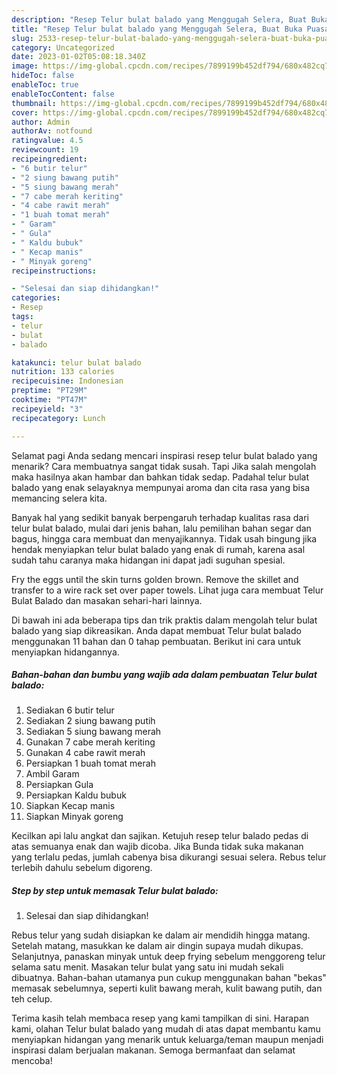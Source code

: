 ```yaml
---
description: "Resep Telur bulat balado yang Menggugah Selera, Buat Buka Puasa Lezat"
title: "Resep Telur bulat balado yang Menggugah Selera, Buat Buka Puasa Lezat"
slug: 2533-resep-telur-bulat-balado-yang-menggugah-selera-buat-buka-puasa-lezat
category: Uncategorized
date: 2023-01-02T05:08:18.340Z
image: https://img-global.cpcdn.com/recipes/7899199b452df794/680x482cq70/telur-bulat-balado-foto-resep-utama.jpg
hideToc: false
enableToc: true
enableTocContent: false
thumbnail: https://img-global.cpcdn.com/recipes/7899199b452df794/680x482cq70/telur-bulat-balado-foto-resep-utama.jpg
cover: https://img-global.cpcdn.com/recipes/7899199b452df794/680x482cq70/telur-bulat-balado-foto-resep-utama.jpg
author: Admin
authorAv: notfound
ratingvalue: 4.5
reviewcount: 19
recipeingredient:
- "6 butir telur"
- "2 siung bawang putih"
- "5 siung bawang merah"
- "7 cabe merah keriting"
- "4 cabe rawit merah"
- "1 buah tomat merah"
- " Garam"
- " Gula"
- " Kaldu bubuk"
- " Kecap manis"
- " Minyak goreng"
recipeinstructions:

- "Selesai dan siap dihidangkan!"
categories:
- Resep
tags:
- telur
- bulat
- balado

katakunci: telur bulat balado 
nutrition: 133 calories
recipecuisine: Indonesian
preptime: "PT29M"
cooktime: "PT47M"
recipeyield: "3"
recipecategory: Lunch

---
```



Selamat pagi Anda sedang mencari inspirasi resep telur bulat balado yang menarik? Cara membuatnya sangat tidak susah. Tapi Jika salah mengolah maka hasilnya akan hambar dan bahkan tidak sedap. Padahal telur bulat balado yang enak selayaknya mempunyai aroma dan cita rasa yang bisa memancing selera kita.


Banyak hal yang sedikit banyak berpengaruh terhadap kualitas rasa dari telur bulat balado, mulai dari jenis bahan, lalu pemilihan bahan segar dan bagus, hingga cara membuat dan menyajikannya. Tidak usah bingung jika hendak menyiapkan telur bulat balado yang enak di rumah, karena asal sudah tahu caranya maka hidangan ini dapat jadi suguhan spesial.

Fry the eggs until the skin turns golden brown. Remove the skillet and transfer to a wire rack set over paper towels. Lihat juga cara membuat Telur Bulat Balado dan masakan sehari-hari lainnya.


Di bawah ini ada beberapa tips dan trik praktis dalam mengolah telur bulat balado yang siap dikreasikan. Anda dapat membuat Telur bulat balado menggunakan 11 bahan dan 0 tahap pembuatan. Berikut ini cara untuk menyiapkan hidangannya.

<!--inarticleads1-->

##### Bahan-bahan dan bumbu yang wajib ada dalam pembuatan Telur bulat balado:

1. Sediakan 6 butir telur
1. Sediakan 2 siung bawang putih
1. Sediakan 5 siung bawang merah
1. Gunakan 7 cabe merah keriting
1. Gunakan 4 cabe rawit merah
1. Persiapkan 1 buah tomat merah
1. Ambil  Garam
1. Persiapkan  Gula
1. Persiapkan  Kaldu bubuk
1. Siapkan  Kecap manis
1. Siapkan  Minyak goreng


Kecilkan api lalu angkat dan sajikan. Ketujuh resep telur balado pedas di atas semuanya enak dan wajib dicoba. Jika Bunda tidak suka makanan yang terlalu pedas, jumlah cabenya bisa dikurangi sesuai selera. Rebus telur terlebih dahulu sebelum digoreng. 

<!--inarticleads2-->

##### Step by step untuk memasak Telur bulat balado:


1. Selesai dan siap dihidangkan!

Rebus telur yang sudah disiapkan ke dalam air mendidih hingga matang. Setelah matang, masukkan ke dalam air dingin supaya mudah dikupas. Selanjutnya, panaskan minyak untuk deep frying sebelum menggoreng telur selama satu menit. Masakan telur bulat yang satu ini mudah sekali dibuatnya. Bahan-bahan utamanya pun cukup menggunakan bahan &#34;bekas&#34; memasak sebelumnya, seperti kulit bawang merah, kulit bawang putih, dan teh celup. 

Terima kasih telah membaca resep yang kami tampilkan di sini. Harapan kami, olahan Telur bulat balado yang mudah di atas dapat membantu kamu menyiapkan hidangan yang menarik untuk keluarga/teman maupun menjadi inspirasi dalam berjualan makanan. Semoga bermanfaat dan selamat mencoba!
